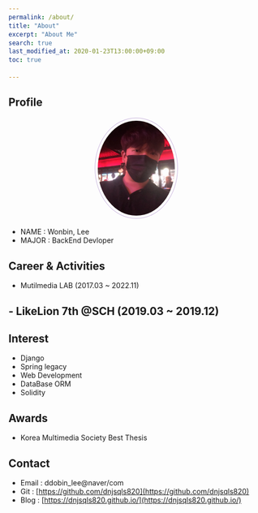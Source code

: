 ```yaml
---
permalink: /about/
title: "About"
excerpt: "About Me"
search: true
last_modified_at: 2020-01-23T13:00:00+09:00
toc: true

--- 
```


## Profile
<center><img src="/assets/img/me.jpg" width="30%" height="30%" style="
border: 1px solid #cab6de;
border-radius: 50%;
padding: 5px;
-moz-border-radius: 50%;
-khtml-border-radius: 50%;
-webkit-border-radius: 50%;
"></center>


* NAME : Wonbin, Lee
* MAJOR : BackEnd Devloper

## Career & Activities
 - Mutilmedia LAB (2017.03 ~ 2022.11)
 ## - LikeLion 7th @SCH (2019.03 ~ 2019.12)

## Interest
 * Django
 * Spring legacy 
 * Web Development
 * DataBase ORM
 * Solidity

 ## Awards
 * Korea Multimedia Society Best Thesis

## Contact
 * Email : ddobin_lee@naver/com
 * Git : [https://github.com/dnjsqls820](https://github.com/dnjsqls820)
 * Blog : [https://dnjsqls820.github.io/](https://dnjsqls820.github.io/)

